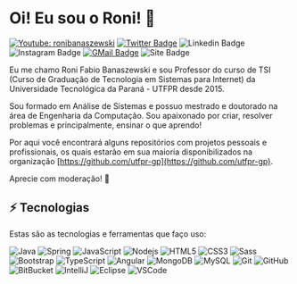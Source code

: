 # Oi! Eu sou o Roni! 👋

[![Youtube: ronibanaszewski](https://img.shields.io/badge/-ronibanaszewski-0047ab?style=flat-square&labelColor=red&logo=Youtube&logoColor=white&link=https://www.youtube.com/channel/UCBzU4Z1HvVYYzzuN7u4ZPZA)](https://www.youtube.com/channel/UCBzU4Z1HvVYYzzuN7u4ZPZA)
[![Twitter Badge](https://img.shields.io/badge/-@ronifabio-0047ab?style=flat-square&labelColor=00ACEE&logo=twitter&logoColor=white&link=https://twitter.com/ronifabio)](https://twitter.com/ronifabio) 
![Linkedin Badge](https://img.shields.io/badge/-Roni%20Fabio%20Banaszewski-0047ab?style=flat-square&labelColor=0E76A8&logo=Linkedin&logoColor=white&link=https://www.linkedin.com/in/ronifabio/)
![Instagram Badge](https://img.shields.io/badge/-@roni.banaszewski-0047ab?style=flat-square&labelColor=993399&logo=Instagram&logoColor=white&link=https://www.instagram.com/roni.banaszewski/)
[![GMail Badge](https://img.shields.io/badge/-banaszewski@utfpr.edu.br-0047ab?style=flat-square&&labelColor=4682b4&logo=Gmail&logoColor=white&link=mailto:banaszewski@utfpr.edu.br)](mailto:banaszewski@utfpr.edu.br)
![Site Badge](https://img.shields.io/badge/-https://ronifabio.github.io-4285F4?style=flat-square&labelColor=00ACEE&logo=google-cloud&logoColor=white&link=https://ronifabio.github.io/)

Eu me chamo Roni Fabio Banaszewski e sou Professor do curso de TSI (Curso de Graduação de Tecnologia em Sistemas para Internet) da Universidade Tecnológica da Paraná - UTFPR desde 2015. 

Sou formado em Análise de Sistemas e possuo mestrado e doutorado na área de Engenharia da Computação. Sou apaixonado por criar, resolver problemas e principalmente, ensinar o que aprendo!

Por aqui você encontrará alguns repositórios com projetos pessoais e profissionais, os quais estarão em sua maioria disponibilizados na organização [https://github.com/utfpr-gp](https://github.com/utfpr-gp).

Aprecie com moderação! 🙂

## ⚡ Tecnologias

Estas são as tecnologias e ferramentas que faço uso:

![Java](https://img.shields.io/badge/-Java-007396?style=flat-square&logo=java)
![Spring](https://img.shields.io/badge/-Spring-6DB33F?style=flat-square&logo=spring&logoColor=white)
![JavaScript](https://img.shields.io/badge/-JavaScript-black?style=flat-square&logo=javascript)
![Nodejs](https://img.shields.io/badge/-Nodejs-339933?style=flat-square&logo=Node.js&logoColor=white)
![HTML5](https://img.shields.io/badge/-HTML5-E34F26?style=flat-square&logo=html5&logoColor=white)
![CSS3](https://img.shields.io/badge/-CSS3-1572B6?style=flat-square&logo=css3)
![Sass](https://img.shields.io/badge/-Sass-CC6699?style=flat-square&logo=sass&logoColor=white)
![Bootstrap](https://img.shields.io/badge/-Bootstrap-563D7C?style=flat-square&logo=bootstrap)
![TypeScript](https://img.shields.io/badge/-TypeScript-007ACC?style=flat-square&logo=typescript)
![Angular](https://img.shields.io/badge/-Angular-DD0031?style=flat-square&logo=angular)
![MongoDB](https://img.shields.io/badge/-MongoDB-black?style=flat-square&logo=mongodb)
![MySQL](https://img.shields.io/badge/-MySQL-4479A1?style=flat-square&logo=mysql&logoColor=white)
![Git](https://img.shields.io/badge/-Git-black?style=flat-square&logo=git)
![GitHub](https://img.shields.io/badge/-GitHub-181717?style=flat-square&logo=github)
![BitBucket](https://img.shields.io/badge/-BitBucket-darkblue?style=flat-square&logo=bitbucket)
![IntelliJ](https://img.shields.io/badge/-IntelliJ%20IDEA-black?style=flat-square&logo=intellij-idea&logoColor=white)
![Eclipse](https://img.shields.io/badge/-Eclipse-2C2255?style=flat-square&logo=eclipse&logoColor=white)
![VSCode](https://img.shields.io/badge/-VSCode-007ACC?style=flat-square&logo=visual-studio-code&logoColor=white)
 
